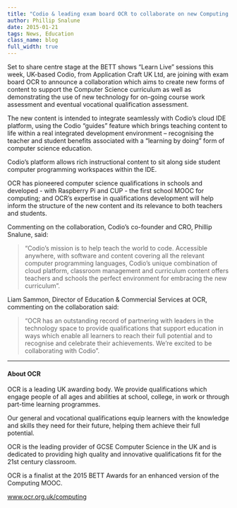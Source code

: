 ```yaml
---
title: "Codio & leading exam board OCR to collaborate on new Computing courses & qualifications, in the UK & internationally"
author: Phillip Snalune
date: 2015-01-21
tags: News, Education
class_name: blog
full_width: true
---
```


Set to share centre stage at the BETT shows “Learn Live” sessions this week, UK-based Codio, from Application Craft UK Ltd, are joining with exam board OCR to announce a collaboration which aims to create new forms of content to support the Computer Science curriculum as well as demonstrating the use of new technology for on-going course work assessment and eventual vocational qualification assessment.

The new content is intended to integrate seamlessly with Codio’s cloud IDE platform, using the Codio “guides” feature which brings teaching content to life within a real integrated development environment – recognising the teacher and student benefits associated with a “learning by doing” form of computer science education.

Codio’s platform allows rich instructional content to sit along side student computer programming workspaces within the IDE.

OCR has pioneered computer science qualifications in schools and developed - with Raspberry Pi and CUP - the first school MOOC for computing; and  OCR’s expertise in qualifications development will help inform the structure of the new content and its relevance to both teachers and students.

Commenting on the collaboration, Codio’s co-founder and CRO, Phillip Snalune, said:
> “Codio’s mission is to help teach the world to code.  Accessible anywhere, with software and content covering all the relevant computer programming languages, Codio’s unique combination of cloud platform, classroom management and curriculum content offers teachers and schools the perfect environment for embracing the new curriculum”.

Liam Sammon, Director of Education & Commercial Services at OCR, commenting on the collaboration said:
> “OCR has an outstanding record of partnering with leaders in the technology space to provide qualifications that support education in ways which enable all learners to reach their full potential and to recognise and celebrate their achievements.  We’re excited to be collaborating with Codio”.

---

#### About OCR

OCR is a leading UK awarding body. We provide qualifications which engage people of all ages and abilities at school, college, in work or through part-time learning programmes. 

Our general and vocational qualifications equip learners with the knowledge and skills they need for their future, helping them achieve their full potential. 

OCR is the leading provider of GCSE Computer Science in the UK and is dedicated to providing high quality and innovative qualifications fit for the 21st century classroom.

OCR is a finalist at the 2015 BETT Awards for an enhanced version of the Computing MOOC.

www.ocr.org.uk/computing
